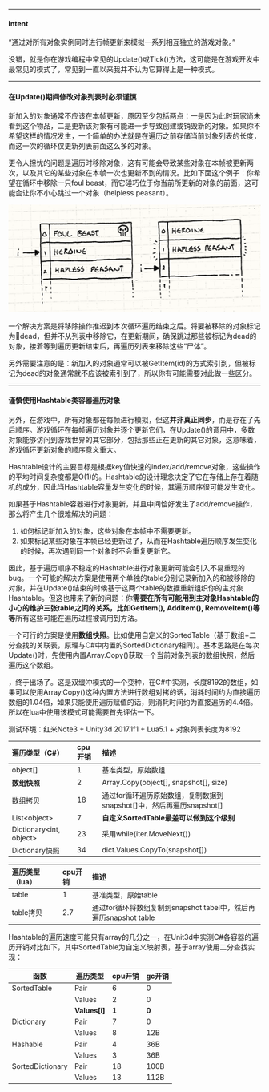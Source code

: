 
---

#### intent

“通过对所有对象实例同时进行帧更新来模拟一系列相互独立的游戏对象。”

没错，就是你在游戏编程中常见的Update\(\)或Tick\(\)方法，这可能是在游戏开发中最常见的模式了，常见到一直以来我并不认为它算得上是一种模式。

---

#### 在Update\(\)期间修改对象列表时必须谨慎

新加入的对象通常不应该在本帧更新，原因至少包括两点：一是因为此时玩家尚未看到这个物品，二是更新该对象有可能进一步导致创建或销毁新的对象。如果你不希望这样的情况发生，一个简单的办法就是在遍历之前存储当前对象列表的长度，而这一次的循环仅更新列表前面这么多的对象。

更令人担忧的问题是遍历时移除对象，这有可能会导致某些对象在本帧被更新两次，以及其它的某些对象在本帧一次也更新不到的情况。比如下面这个例子：你希望在循环中移除一只foul beast，而它碰巧位于你当前所更新的对象的前面，这可能会让你不小心跳过一个对象（helpless peasant）。

![](/images/update-method-remove.png)

一个解决方案是将移除操作推迟到本次循环遍历结束之后。将要被移除的对象标记为dead，但并不从列表中移除它，在更新期间，确保跳过那些被标记为dead的对象，接着等到遍历更新结束后，再遍历列表来移除这些“尸体”。

另外需要注意的是：新加入的对象通常可以被GetItem\(id\)的方式索引到，但被标记为dead的对象通常就不应该被索引到了，所以你有可能需要对此做一些区分。

---

#### 谨慎使用Hashtable类容器遍历对象

另外，在游戏中，所有对象都在每帧进行模拟，但这**并非真正同步**，而是存在了先后顺序。游戏循环在每帧遍历对象并逐个更新它们，在Update\(\)的调用中，多数对象能够访问到游戏世界的其它部分，包括那些正在更新的其它对象，这意味着，游戏循环更新对象的顺序意义重大。

Hashtable设计的主要目标是根据key值快速的index/add/remove对象，这些操作的平均时间复杂度都是O\(1\)的。Hashtable的设计理念决定了它在存储上存在着随机的成分，因此当Hashtable容量发生变化的时候，其遍历顺序很可能发生变化。

如果基于Hashtable容器进行对象更新，并且中间恰好发生了add/remove操作，那么将产生几个很难解决的问题：

1. 如何标记新加入的对象，这些对象在本帧中不需要更新。
2. 如果标记某些对象在本帧已经更新过了，从而在Hashtable遍历顺序发生变化的时候，再次遇到同一个对象时不会重复更新它。

因此，基于遍历顺序不稳定的Hashtable进行对象更新可能会引入不易重现的bug。一个可能的解决方案是使用两个单独的table分别记录新加入的和被移除的对象，并在Update\(\)结束的时候基于这两个table的数据重新组织你的主对象Hashtable。但这也带来了新的问题：你**需要在所有可能用到主对象Hashtable的小心的维护三张table之间的关系，比如GetItem\(\), AddItem\(\), RemoveItem\(\)等等**所有这些可能在遍历过程被调用到方法。

一个可行的方案是使用**数组快照**。比如使用自定义的SortedTable（基于数组+二分查找的关联表，原理与C#中内置的SortedDictionary相同）。基本思路是在每次Update()时，先使用内置Array.Copy()获取一个当前对象列表的数组快照，然后遍历这个数组。

，终于出场了。这是双缓冲模式的一个变种，在C\#中实测，长度8192的数组，如果可以使用Array.Copy\(\)这种内置方法进行数组对拷的话，消耗时间约为直接遍历数组的1.04倍，如果只能使用遍历赋值的话，则消耗时间约为直接遍历的4.4倍。所以在lua中使用该模式可能需要首先评估一下。

测试环境：红米Note3 + Unity3d 2017.1f1 + Lua5.1 + 对象列表长度为8192

| 遍历类型（C\#） | cpu开销 | 描述 |
| :--- | :--- | :--- |
| object\[\] | 1 | 基准类型，原始数组 |
| **数组快照** | 2 | Array.Copy\(object\[\], snapshot\[\], size\) |
| 数组拷贝 | 18 | 通过for循环遍历原始数组，复制数据到snapshot\[\]中，然后再遍历snapshot\[\] |
| List&lt;object&gt; | 7 | **自定义SortedTable最差可以做到这个级别**  |
| Dictionary&lt;int, object&gt; | 23 | 采用while\(iter.MoveNext\(\)\) |
| Dictionary快照 | 34 | dict.Values.CopyTo\(snapshot\[\]\) |



| 遍历类型（lua） | cpu开销 | 描述 |
| :--- | :--- | :--- |
| table | 1 | 基准类型，原始table |
| table拷贝 | 2.7 | 通过for循环将数组复制到snapshot tabel中，然后再遍历snapshot table |



Hashtable的遍历速度可能只有array的几分之一，在Unit3d中实测C\#各容器的遍历开销对比如下，其中SortedTable为自定义映射表，基于array使用二分查找实现：

| 函数 | 遍历类型 | cpu开销 | gc开销 |
| --- | --- | --- | --- |
| SortedTable | Pair | 6 | 0 |
|  | Values | 2 | 0 |
|  | **Values\[i\]** | **1** | **0** |
| Dictionary | Pair | 7 | 0 |
|  | Values | 8 | 12B |
| Hashable | Pair | 4 | 36B |
|  | Values | 3 | 36B |
| SortedDictionary | Pair | 18 | 100B |
|  | Values | 13 | 112B |



